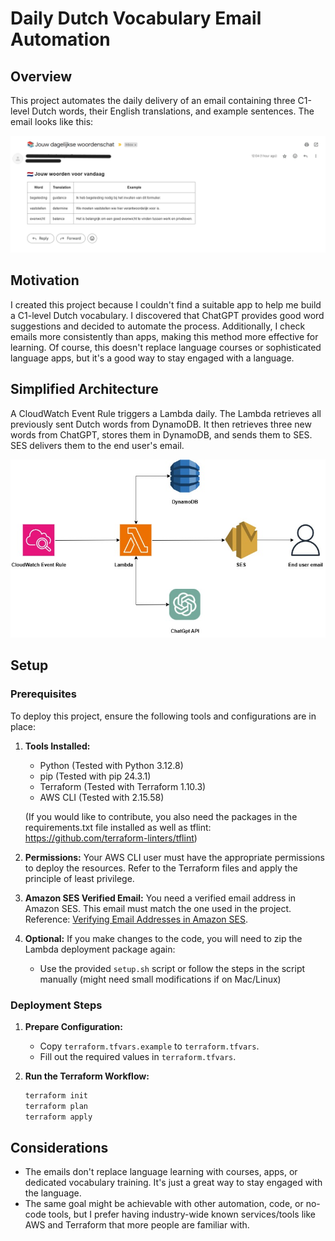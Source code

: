 # Daily Dutch Vocabulary Email Automation

## Overview
This project automates the daily delivery of an email containing three C1-level Dutch words, their English translations, and example sentences. The email looks like this:

![Screenshot of email](/images/email.png)


## Motivation
I created this project because I couldn't find a suitable app to help me build a C1-level Dutch vocabulary. I discovered that ChatGPT provides good word suggestions and decided to automate the process. Additionally, I check emails more consistently than apps, making this method more effective for learning. Of course, this doesn't replace language courses or sophisticated language apps, but it's a good way to stay engaged with a language.


## Simplified Architecture
A CloudWatch Event Rule triggers a Lambda daily. The Lambda retrieves all previously sent Dutch words from DynamoDB. It then retrieves three new words from ChatGPT, stores them in DynamoDB, and sends them to SES. SES delivers them to the end user's email.

![Picture of architecture](/images/architecture.jpg)


## Setup

### Prerequisites
To deploy this project, ensure the following tools and configurations are in place:

1. **Tools Installed:**
   - Python (Tested with Python 3.12.8)
   - pip (Tested with pip 24.3.1)
   - Terraform (Tested with Terraform 1.10.3)
   - AWS CLI (Tested with 2.15.58)

   (If you would like to contribute, you also need the packages in the requirements.txt file installed as well as tflint: https://github.com/terraform-linters/tflint)

2. **Permissions:**
   Your AWS CLI user must have the appropriate permissions to deploy the resources. Refer to the Terraform files and apply the principle of least privilege.

3. **Amazon SES Verified Email:**
   You need a verified email address in Amazon SES. This email must match the one used in the project.
   Reference: [Verifying Email Addresses in Amazon SES](https://docs.aws.amazon.com/ses/latest/dg/creating-identities.html#verify-email-addresses-procedure).

4. **Optional:**
   If you make changes to the code, you will need to zip the Lambda deployment package again:
   - Use the provided `setup.sh` script or follow the steps in the script manually (might need small modifications if on Mac/Linux)

### Deployment Steps

1. **Prepare Configuration:**
   - Copy `terraform.tfvars.example` to `terraform.tfvars`.
   - Fill out the required values in `terraform.tfvars`.

2. **Run the Terraform Workflow:**
   ```bash
   terraform init
   terraform plan
   terraform apply
   ```

## Considerations

- The emails don't replace language learning with courses, apps, or dedicated vocabulary training. It's just a great way to stay engaged with the language.
- The same goal might be achievable with other automation, code, or no-code tools, but I prefer having industry-wide known services/tools like AWS and Terraform that more people are familiar with.
